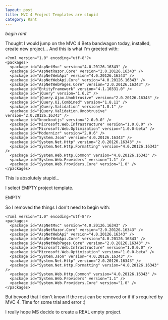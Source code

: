```yaml
---
layout: post
title: MVC 4 Project Templates are stupid
category: Rant
---
```


*begin rant*

Thought I would jump on the MVC 4 Beta bandwagon today, installed, create new project... And this is what I'm greeted with:

    <?xml version="1.0" encoding="utf-8"?>
    <packages>
      <package id="AspNetMvc" version="4.0.20126.16343" />
      <package id="AspNetRazor.Core" version="2.0.20126.16343" />
      <package id="AspNetWebApi" version="4.0.20126.16343" />
      <package id="AspNetWebApi.Core" version="4.0.20126.16343" />
      <package id="AspNetWebPages.Core" version="2.0.20126.16343" />
      <package id="EntityFramework" version="4.1.10331.0" />
      <package id="jQuery" version="1.6.2" />
      <package id="jQuery.Ajax.Unobtrusive" version="2.0.20126.16343" />
      <package id="jQuery.UI.Combined" version="1.8.11" />
      <package id="jQuery.Validation" version="1.8.1" />
      <package id="jQuery.Validation.Unobtrusive" version="2.0.20126.16343" />
      <package id="knockoutjs" version="2.0.0.0" />
      <package id="Microsoft.Web.Infrastructure" version="1.0.0.0" />
      <package id="Microsoft.Web.Optimization" version="1.0.0-beta" />
      <package id="Modernizr" version="2.0.6" />
      <package id="System.Json" version="4.0.20126.16343" />
      <package id="System.Net.Http" version="2.0.20126.16343" />
      <package id="System.Net.Http.Formatting" version="4.0.20126.16343" />
      <package id="System.Web.Http.Common" version="4.0.20126.16343" />
      <package id="System.Web.Providers" version="1.1" />
      <package id="System.Web.Providers.Core" version="1.0" />
    </packages>

This is absolutely stupid...

I select EMPTY project template.

EMPTY

So I removed the things I don't need to begin with:

    <?xml version="1.0" encoding="utf-8"?>
    <packages>
      <package id="AspNetMvc" version="4.0.20126.16343" />
      <package id="AspNetRazor.Core" version="2.0.20126.16343" />
      <package id="AspNetWebApi" version="4.0.20126.16343" />
      <package id="AspNetWebApi.Core" version="4.0.20126.16343" />
      <package id="AspNetWebPages.Core" version="2.0.20126.16343" />
      <package id="Microsoft.Web.Infrastructure" version="1.0.0.0" />
      <package id="Microsoft.Web.Optimization" version="1.0.0-beta" />
      <package id="System.Json" version="4.0.20126.16343" />
      <package id="System.Net.Http" version="2.0.20126.16343" />
      <package id="System.Net.Http.Formatting" version="4.0.20126.16343" />
      <package id="System.Web.Http.Common" version="4.0.20126.16343" />
      <package id="System.Web.Providers" version="1.1" />
      <package id="System.Web.Providers.Core" version="1.0" />
    </packages>
    
But beyond that I don't know if the rest can be removed or if it's required by MVC 4. Time for some trial and error :)

I really hope MS decide to create a REAL empty project.
